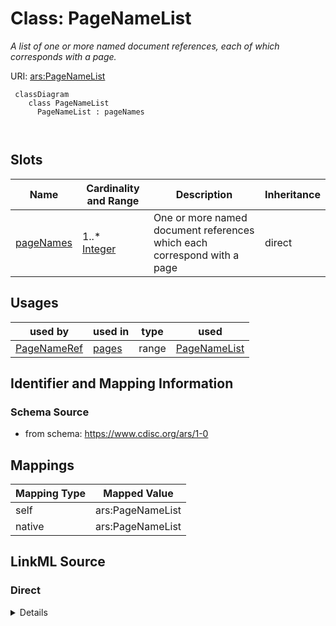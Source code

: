 # Class: PageNameList


_A list of one or more named document references, each of which corresponds with a page._





URI: [ars:PageNameList](https://www.cdisc.org/ars/1-0/PageNameList)



```mermaid
 classDiagram
    class PageNameList
      PageNameList : pageNames
        
      
```




<!-- no inheritance hierarchy -->


## Slots

| Name | Cardinality and Range | Description | Inheritance |
| ---  | --- | --- | --- |
| [pageNames](pageNames.md) | 1..* <br/> [Integer](Integer.md) | One or more named document references which each correspond with a page | direct |





## Usages

| used by | used in | type | used |
| ---  | --- | --- | --- |
| [PageNameRef](PageNameRef.md) | [pages](pages.md) | range | [PageNameList](PageNameList.md) |






## Identifier and Mapping Information







### Schema Source


* from schema: https://www.cdisc.org/ars/1-0





## Mappings

| Mapping Type | Mapped Value |
| ---  | ---  |
| self | ars:PageNameList |
| native | ars:PageNameList |





## LinkML Source

<!-- TODO: investigate https://stackoverflow.com/questions/37606292/how-to-create-tabbed-code-blocks-in-mkdocs-or-sphinx -->

### Direct

<details>
```yaml
name: PageNameList
description: A list of one or more named document references, each of which corresponds
  with a page.
from_schema: https://www.cdisc.org/ars/1-0
rank: 1000
slots:
- pageNames

```
</details>

### Induced

<details>
```yaml
name: PageNameList
description: A list of one or more named document references, each of which corresponds
  with a page.
from_schema: https://www.cdisc.org/ars/1-0
rank: 1000
attributes:
  pageNames:
    name: pageNames
    description: One or more named document references which each correspond with
      a page.
    from_schema: https://www.cdisc.org/ars/1-0
    rank: 1000
    multivalued: true
    alias: pageNames
    owner: PageNameList
    domain_of:
    - PageNameList
    range: integer
    required: true

```
</details>
